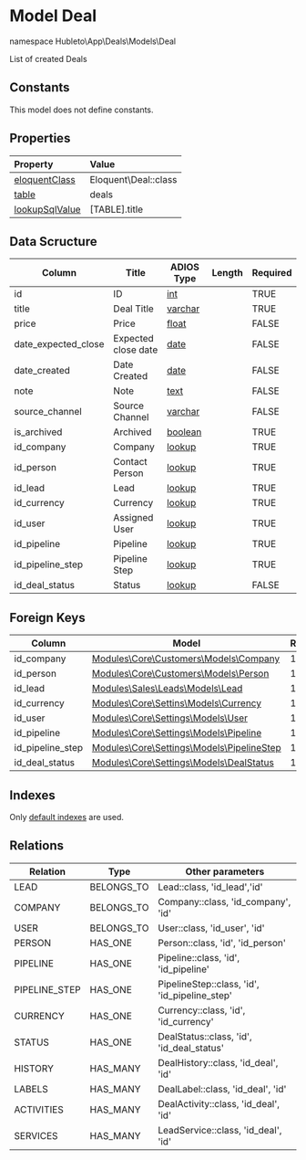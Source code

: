 # Model Deal

namespace Hubleto\App\Deals\Models\Deal

List of created Deals

## Constants

This model does not define constants.

## Properties

| Property                                                                                 | Value                |
| :--------------------------------------------------------------------------------------- | :------------------- |
| [eloquentClass](https://docs.wai.blue/adios-framework/models/properties#eloquentClass)   | Eloquent\Deal::class |
| [table](https://docs.wai.blue/adios-framework/models/properties#table)                   | deals                |
| [lookupSqlValue](https://docs.wai.blue/adios-framework/models/properties#lookupSqlValue) | [TABLE].title        |

## Data Scructure

| Column              | Title               | ADIOS Type                                                                 | Length | Required |
| ------------------- | ------------------- | -------------------------------------------------------------------------- | ------ | -------- |
| id                  | ID                  | [int](https://docs.wai.blue/adios-framework/models/attributes#int)         |        | TRUE     |
| title               | Deal Title          | [varchar](https://docs.wai.blue/adios-framework/models/attributes#varchar) |        | TRUE     |
| price               | Price               | [float](https://docs.wai.blue/adios-framework/models/attributes#float)     |        | FALSE    |
| date_expected_close | Expected close date | [date](https://docs.wai.blue/adios-framework/models/attributes#date)       |        | FALSE    |
| date_created        | Date Created        | [date](https://docs.wai.blue/adios-framework/models/attributes#date)       |        | FALSE    |
| note                | Note                | [text](https://docs.wai.blue/adios-framework/models/attributes#text)       |        | FALSE    |
| source_channel      | Source Channel      | [varchar](https://docs.wai.blue/adios-framework/models/attributes#varchar) |        | FALSE    |
| is_archived         | Archived            | [boolean](https://docs.wai.blue/adios-framework/models/attributes#boolean) |        | TRUE     |
| id_company          | Company             | [lookup](https://docs.wai.blue/adios-framework/models/attributes#lookup)   |        | TRUE     |
| id_person           | Contact Person      | [lookup](https://docs.wai.blue/adios-framework/models/attributes#lookup)   |        | TRUE     |
| id_lead             | Lead                | [lookup](https://docs.wai.blue/adios-framework/models/attributes#lookup)   |        | TRUE     |
| id_currency         | Currency            | [lookup](https://docs.wai.blue/adios-framework/models/attributes#lookup)   |        | TRUE     |
| id_user             | Assigned User       | [lookup](https://docs.wai.blue/adios-framework/models/attributes#lookup)   |        | TRUE     |
| id_pipeline         | Pipeline            | [lookup](https://docs.wai.blue/adios-framework/models/attributes#lookup)   |        | TRUE     |
| id_pipeline_step    | Pipeline Step       | [lookup](https://docs.wai.blue/adios-framework/models/attributes#lookup)   |        | TRUE     |
| id_deal_status      | Status              | [lookup](https://docs.wai.blue/adios-framework/models/attributes#lookup)   |        | FALSE    |

## Foreign Keys

| Column           | Model                                                                                    | Relation | OnUpdate | OnDelete |
| ---------------- | ---------------------------------------------------------------------------------------- | -------- | -------- | -------- |
| id_company       | [Modules\Core\Customers\Models\Company](../../../core/customers/models/company)          | 1:1      | Cascade  | Restrict |
| id_person        | [Modules\Core\Customers\Models\Person](../../../core/customers/models/person)            | 1:1      | Cascade  | Restrict |
| id_lead          | [Modules\Sales\Leads\Models\Lead](../../leads/models/lead)                               | 1:1      | Cascade  | Restrict |
| id_currency      | [Modules\Core\Settins\Models\Currency](../../../core/settings/models/currency)           | 1:1      | Cascade  | Restrict |
| id_user          | [Modules\Core\Settings\Models\User](../../../core/settings/models/user)                  | 1:1      | Cascade  | Restrict |
| id_pipeline      | [Modules\Core\Settings\Models\Pipeline](../../../core/settings/models/pipeline)          | 1:1      | Cascade  | Restrict |
| id_pipeline_step | [Modules\Core\Settings\Models\PipelineStep](../../../core/settings/models/pipeline-step) | 1:1      | Cascade  | Restrict |
| id_deal_status   | [Modules\Core\Settings\Models\DealStatus](../../../core/settings/models/deal-status)     | 1:1      | Cascade  | Restrict |

## Indexes

Only [default indexes](https://docs.wai.blue/adios-framework/default-indexes) are used.

## Relations

| Relation      | Type       | Other parameters                              |
| ------------- | ---------- | --------------------------------------------- |
| LEAD          | BELONGS_TO | Lead::class, 'id_lead','id'                   |
| COMPANY       | BELONGS_TO | Company::class, 'id_company', 'id'            |
| USER          | BELONGS_TO | User::class, 'id_user', 'id'                  |
| PERSON        | HAS_ONE    | Person::class, 'id', 'id_person'              |
| PIPELINE      | HAS_ONE    | Pipeline::class, 'id', 'id_pipeline'          |
| PIPELINE_STEP | HAS_ONE    | PipelineStep::class, 'id', 'id_pipeline_step' |
| CURRENCY      | HAS_ONE    | Currency::class, 'id', 'id_currency'          |
| STATUS        | HAS_ONE    | DealStatus::class, 'id', 'id_deal_status'     |
| HISTORY       | HAS_MANY   | DealHistory::class, 'id_deal', 'id'           |
| LABELS        | HAS_MANY   | DealLabel::class, 'id_deal', 'id'             |
| ACTIVITIES    | HAS_MANY   | DealActivity::class, 'id_deal', 'id'          |
| SERVICES      | HAS_MANY   | LeadService::class, 'id_deal', 'id'           |
